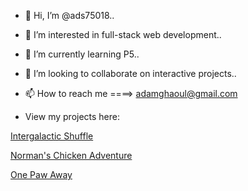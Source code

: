 - 👋 Hi, I’m @ads75018..
- 👀 I’m interested in full-stack web development..
- 🌱 I’m currently learning P5..
- 💞️ I’m looking to collaborate on interactive projects..
- 📫 How to reach me ====> adamghaoul@gmail.com 



- View my projects here:

<a href="https://intergalactic-shuffle.herokuapp.com/">Intergalactic Shuffle</a>

<a href="https://ads75018.github.io/NormansChickenAdventure/">Norman's Chicken Adventure</a>

<a href="https://one-paw-away.herokuapp.com/">One Paw Away</a>



<!---
ads75018/ads75018 is a ✨ special ✨ repository because its `README.md` (this file) appears on your GitHub profile.
You can click the Preview link to take a look at your changes.
--->

